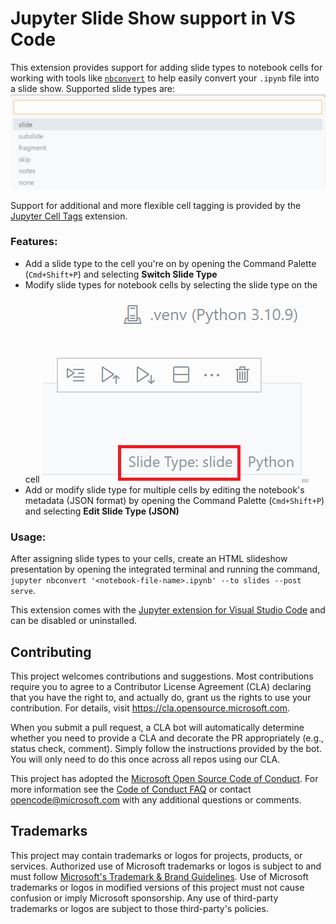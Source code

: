 # Jupyter Slide Show support in VS Code

This extension provides support for adding slide types to notebook cells for
working with tools like [`nbconvert`](https://github.com/jupyter/nbconvert) to
help easily convert your `.ipynb` file into a slide show. Supported slide types
are: ![Slide types](images/slide-types.png)

Support for additional and more flexible cell tagging is provided by the
[Jupyter Cell Tags](https://marketplace.visualstudio.com/items?itemName=ms-toolsai.vscode-jupyter-cell-tags)
extension.

### Features:

-   Add a slide type to the cell you're on by opening the Command Palette
    (`Cmd+Shift+P`) and selecting **Switch Slide Type**
-   Modify slide types for notebook cells by selecting the slide type on the
    cell ![Modify slide type](images/modify-slide-type.png)
-   Add or modify slide type for multiple cells by editing the notebook's
    metadata (JSON format) by opening the Command Palette (`Cmd+Shift+P`) and
    selecting **Edit Slide Type (JSON)**

### Usage:

After assigning slide types to your cells, create an HTML slideshow presentation
by opening the integrated terminal and running the command,
`jupyter nbconvert '<notebook-file-name>.ipynb' --to slides --post serve`.

This extension comes with the
[Jupyter extension for Visual Studio Code](https://marketplace.visualstudio.com/items?itemName=ms-toolsai.jupyter)
and can be disabled or uninstalled.

## Contributing

This project welcomes contributions and suggestions. Most contributions require
you to agree to a Contributor License Agreement (CLA) declaring that you have
the right to, and actually do, grant us the rights to use your contribution. For
details, visit https://cla.opensource.microsoft.com.

When you submit a pull request, a CLA bot will automatically determine whether
you need to provide a CLA and decorate the PR appropriately (e.g., status check,
comment). Simply follow the instructions provided by the bot. You will only need
to do this once across all repos using our CLA.

This project has adopted the
[Microsoft Open Source Code of Conduct](https://opensource.microsoft.com/codeofconduct/).
For more information see the
[Code of Conduct FAQ](https://opensource.microsoft.com/codeofconduct/faq/) or
contact [opencode@microsoft.com](mailto:opencode@microsoft.com) with any
additional questions or comments.

## Trademarks

This project may contain trademarks or logos for projects, products, or
services. Authorized use of Microsoft trademarks or logos is subject to and must
follow
[Microsoft's Trademark & Brand Guidelines](https://www.microsoft.com/en-us/legal/intellectualproperty/trademarks/usage/general).
Use of Microsoft trademarks or logos in modified versions of this project must
not cause confusion or imply Microsoft sponsorship. Any use of third-party
trademarks or logos are subject to those third-party's policies.
